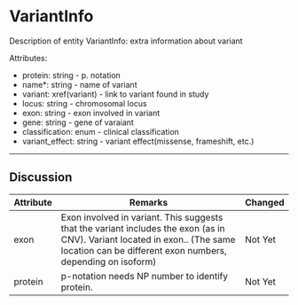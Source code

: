 # VariantInfo #

Description of entity VariantInfo: extra information about variant

Attributes:
*	protein: string - p. notation
*	name*: string - name of variant
*	variant: xref(variant) - link to variant found in study
*	locus: string - chromosomal locus
*	exon: string - exon involved in variant
*	gene: string - gene of varaiant
*	classification: enum - clinical classification
*	variant_effect: string - variant effect(missense, frameshift, etc.)

---

## Discussion ##


| Attribute | Remarks    | Changed  |
| ---------- | ------------ | ---------- |
| exon | Exon involved in variant. This suggests that the variant includes the exon (as in CNV). Variant located in exon.. (The same location can be different exon numbers, depending on isoform) | Not Yet |
| protein | p-notation needs NP number to identify protein. | Not Yet |
